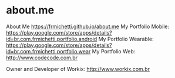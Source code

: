 # about.me
About Me https://frmichetti.github.io/about.me
My Portfolio Mobile: https://play.google.com/store/apps/details?id=br.com.frmichetti.portfolio.android
My Portfolio Wearable: https://play.google.com/store/apps/details?id=br.com.frmichetti.portfolio.wear
My Portfolio Web: http://www.codecode.com.br

Owner and Developer of Workix: http://www.workix.com.br
